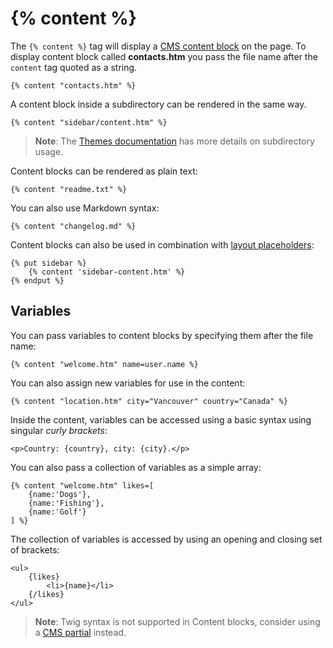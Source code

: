 # {% content %}

The `{% content %}` tag will display a [CMS content block](../cms/content) on the page. To display content block called **contacts.htm** you pass the file name after the `content` tag quoted as a string.

    {% content "contacts.htm" %}

A content block inside a subdirectory can be rendered in the same way.

    {% content "sidebar/content.htm" %}

> **Note**: The [Themes documentation](../cms/themes#subdirectories) has more details on subdirectory usage.

Content blocks can be rendered as plain text:

    {% content "readme.txt" %}

You can also use Markdown syntax:

    {% content "changelog.md" %}

Content blocks can also be used in combination with [layout placeholders](../cms/layouts#placeholders):

    {% put sidebar %}
        {% content 'sidebar-content.htm' %}
    {% endput %}

<a name="variables" class="anchor" href="#variables"></a>
## Variables

You can pass variables to content blocks by specifying them after the file name:

    {% content "welcome.htm" name=user.name %}

You can also assign new variables for use in the content:

    {% content "location.htm" city="Vancouver" country="Canada" %}

Inside the content, variables can be accessed using a basic syntax using singular *curly brackets*:

    <p>Country: {country}, city: {city}.</p>

You can also pass a collection of variables as a simple array:

    {% content "welcome.htm" likes=[
        {name:'Dogs'},
        {name:'Fishing'},
        {name:'Golf'}
    ] %}

The collection of variables is accessed by using an opening and closing set of brackets:

    <ul>
        {likes}
            <li>{name}</li>
        {/likes}
    </ul>

> **Note**: Twig syntax is not supported in Content blocks, consider using a [CMS partial](../cms/partials) instead.
